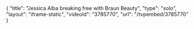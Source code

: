 {
    "title": "Jessica Alba breaking free with Braun Beauty",
    "type": "solo",
    "layout": "iframe-static",
    "videoId": "3785770",
    "url": "\/tvpembed\/3785770"
}